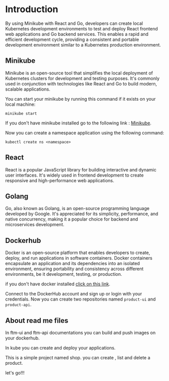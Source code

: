 # Introduction

By using Minikube with React and Go, developers can create local Kubernetes development environments to test and deploy React frontend web applications and Go backend services. This enables a rapid and efficient development cycle, providing a consistent and portable development environment similar to a Kubernetes production environment.

## Minikube

Minikube is an open-source tool that simplifies the local deployment of Kubernetes clusters for development and testing purposes. It's commonly used in conjunction with technologies like React and Go to build modern, scalable applications.

You can start your minikube by running this command if it exists on your local machine: 

```minikube start```

If you don't have minikube installed go to the following link : [Minikube](https://minikube.sigs.k8s.io/docs/start/).

Now you can create a namespace application using the following command:

```kubectl create ns <namespace>```

## React

React is a popular JavaScript library for building interactive and dynamic user interfaces. It's widely used in frontend development to create responsive and high-performance web applications.

## Golang

Go, also known as Golang, is an open-source programming language developed by Google. It's appreciated for its simplicity, performance, and native concurrency, making it a popular choice for backend and microservices development.

## Dockerhub

Docker is an open-source platform that enables developers to create, deploy, and run applications in software containers. Docker containers encapsulate an application and its dependencies into an isolated environment, ensuring portability and consistency across different environments, be it development, testing, or production.

if you don't have docker installed [click on this link](https://docs.docker.com/get-docker/). 

Connect to the DockerHub account and sign up or login with your credentials. Now you can create two repositories named `product-ui` and `product-api`.

## About read me files

In ftm-ui and ftm-api documentations you can build and push images on your dockerhub.

In kube you can create and deploy your applications.

This is a simple project named shop. you can create , list and delete a product. 

let's go!!!
